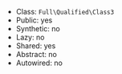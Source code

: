- Class: `Full\Qualified\Class3`
- Public: yes
- Synthetic: no
- Lazy: no
- Shared: yes
- Abstract: no
- Autowired: no
